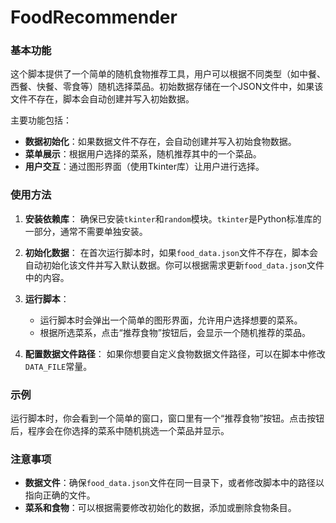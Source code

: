 # FoodRecommender

### 基本功能

这个脚本提供了一个简单的随机食物推荐工具，用户可以根据不同类型（如中餐、西餐、快餐、零食等）随机选择菜品。初始数据存储在一个JSON文件中，如果该文件不存在，脚本会自动创建并写入初始数据。

主要功能包括：
- **数据初始化**：如果数据文件不存在，会自动创建并写入初始食物数据。
- **菜单展示**：根据用户选择的菜系，随机推荐其中的一个菜品。
- **用户交互**：通过图形界面（使用Tkinter库）让用户进行选择。

### 使用方法

1. **安装依赖库**：
   确保已安装`tkinter`和`random`模块。`tkinter`是Python标准库的一部分，通常不需要单独安装。

2. **初始化数据**：
   在首次运行脚本时，如果`food_data.json`文件不存在，脚本会自动初始化该文件并写入默认数据。你可以根据需求更新`food_data.json`文件中的内容。

3. **运行脚本**：
   - 运行脚本时会弹出一个简单的图形界面，允许用户选择想要的菜系。
   - 根据所选菜系，点击“推荐食物”按钮后，会显示一个随机推荐的菜品。

4. **配置数据文件路径**：
   如果你想要自定义食物数据文件路径，可以在脚本中修改`DATA_FILE`常量。

### 示例

运行脚本时，你会看到一个简单的窗口，窗口里有一个“推荐食物”按钮。点击按钮后，程序会在你选择的菜系中随机挑选一个菜品并显示。

### 注意事项

- **数据文件**：确保`food_data.json`文件在同一目录下，或者修改脚本中的路径以指向正确的文件。
- **菜系和食物**：可以根据需要修改初始化的数据，添加或删除食物条目。
